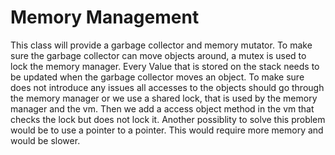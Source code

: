 # Memory Management

This class will provide a garbage collector and memory mutator.
To make sure the garbage collector can move objects around, a mutex is used to lock the memory manager.
Every Value that is stored on the stack needs to be updated when the garbage collector moves an object. To make sure
does not introduce any issues all accesses to the objects should go through the memory manager or we use a shared
lock, that is used by the memory manager and the vm. Then we add a access object method in the vm that checks the
lock but does not lock it. Another possiblity to solve this problem would be to use a pointer to a pointer. This
would require more memory and would be slower.
